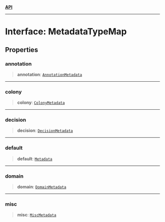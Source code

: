 [**API**](../README.md)

***

# Interface: MetadataTypeMap

## Properties

### annotation

> **annotation**: [`AnnotationMetadata`](AnnotationMetadata.md)

***

### colony

> **colony**: [`ColonyMetadata`](ColonyMetadata.md)

***

### decision

> **decision**: [`DecisionMetadata`](DecisionMetadata.md)

***

### default

> **default**: [`Metadata`](../type-aliases/Metadata.md)

***

### domain

> **domain**: [`DomainMetadata`](DomainMetadata.md)

***

### misc

> **misc**: [`MiscMetadata`](MiscMetadata.md)

